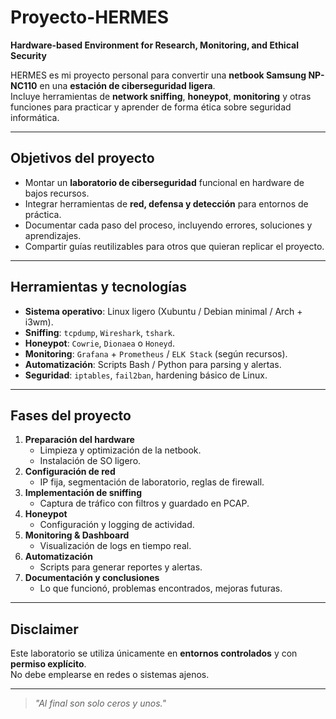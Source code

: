 # Proyecto-HERMES  
**Hardware-based Environment for Research, Monitoring, and Ethical Security**

HERMES es mi proyecto personal para convertir una **netbook Samsung NP-NC110** en una **estación de ciberseguridad ligera**.  
Incluye herramientas de **network sniffing**, **honeypot**, **monitoring** y otras funciones para practicar y aprender de forma ética sobre seguridad informática.

---

## Objetivos del proyecto
- Montar un **laboratorio de ciberseguridad** funcional en hardware de bajos recursos.
- Integrar herramientas de **red, defensa y detección** para entornos de práctica.
- Documentar cada paso del proceso, incluyendo errores, soluciones y aprendizajes.
- Compartir guías reutilizables para otros que quieran replicar el proyecto.

---

## Herramientas y tecnologías
- **Sistema operativo**: Linux ligero (Xubuntu / Debian minimal / Arch + i3wm).
- **Sniffing**: `tcpdump`, `Wireshark`, `tshark`.
- **Honeypot**: `Cowrie`, `Dionaea` o `Honeyd`.
- **Monitoring**: `Grafana` + `Prometheus` / `ELK Stack` (según recursos).
- **Automatización**: Scripts Bash / Python para parsing y alertas.
- **Seguridad**: `iptables`, `fail2ban`, hardening básico de Linux.

---

## Fases del proyecto
1. **Preparación del hardware**
   - Limpieza y optimización de la netbook.
   - Instalación de SO ligero.
2. **Configuración de red**
   - IP fija, segmentación de laboratorio, reglas de firewall.
3. **Implementación de sniffing**
   - Captura de tráfico con filtros y guardado en PCAP.
4. **Honeypot**
   - Configuración y logging de actividad.
5. **Monitoring & Dashboard**
   - Visualización de logs en tiempo real.
6. **Automatización**
   - Scripts para generar reportes y alertas.
7. **Documentación y conclusiones**
   - Lo que funcionó, problemas encontrados, mejoras futuras.

---

## Disclaimer
Este laboratorio se utiliza únicamente en **entornos controlados** y con **permiso explícito**.  
No debe emplearse en redes o sistemas ajenos.

---

> *"Al final son solo ceros y unos."*
